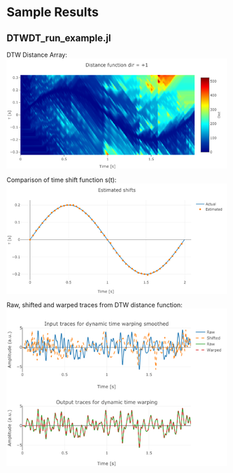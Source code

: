 # Sample Results

## DTWDT_run_example.jl
DTW Distance Array:
![](./fig/SINEdistarray.png)

Comparison of time shift function s(t):
![](./fig/SINEcomparison.png)

Raw, shifted and warped traces from DTW distance function:
![](./fig/SINEtraces.png)
